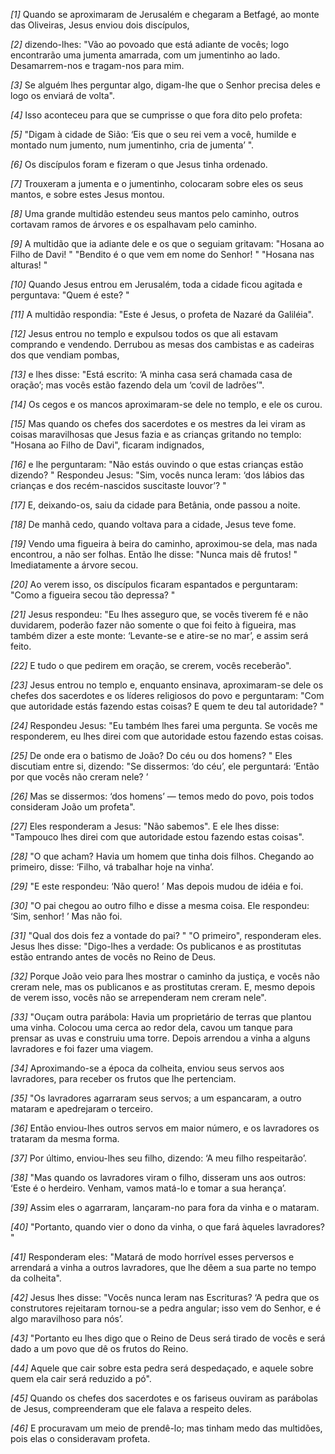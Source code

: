 *[1]* Quando se aproximaram de Jerusalém e chegaram a Betfagé, ao monte das Oliveiras, Jesus enviou dois discípulos,

*[2]* dizendo-lhes: "Vão ao povoado que está adiante de vocês; logo encontrarão uma jumenta amarrada, com um jumentinho ao lado. Desamarrem-nos e tragam-nos para mim.

*[3]* Se alguém lhes perguntar algo, digam-lhe que o Senhor precisa deles e logo os enviará de volta".

*[4]* Isso aconteceu para que se cumprisse o que fora dito pelo profeta:

*[5]* "Digam à cidade de Sião: ‘Eis que o seu rei vem a você, humilde e montado num jumento, num jumentinho, cria de jumenta’ ".

*[6]* Os discípulos foram e fizeram o que Jesus tinha ordenado.

*[7]* Trouxeram a jumenta e o jumentinho, colocaram sobre eles os seus mantos, e sobre estes Jesus montou.

*[8]* Uma grande multidão estendeu seus mantos pelo caminho, outros cortavam ramos de árvores e os espalhavam pelo caminho.

*[9]* A multidão que ia adiante dele e os que o seguiam gritavam: "Hosana ao Filho de Davi! " "Bendito é o que vem em nome do Senhor! " "Hosana nas alturas! "

*[10]* Quando Jesus entrou em Jerusalém, toda a cidade ficou agitada e perguntava: "Quem é este? "

*[11]* A multidão respondia: "Este é Jesus, o profeta de Nazaré da Galiléia".

*[12]* Jesus entrou no templo e expulsou todos os que ali estavam comprando e vendendo. Derrubou as mesas dos cambistas e as cadeiras dos que vendiam pombas,

*[13]* e lhes disse: "Está escrito: ‘A minha casa será chamada casa de oração’; mas vocês estão fazendo dela um ‘covil de ladrões’".

*[14]* Os cegos e os mancos aproximaram-se dele no templo, e ele os curou.

*[15]* Mas quando os chefes dos sacerdotes e os mestres da lei viram as coisas maravilhosas que Jesus fazia e as crianças gritando no templo: "Hosana ao Filho de Davi", ficaram indignados,

*[16]* e lhe perguntaram: "Não estás ouvindo o que estas crianças estão dizendo? " Respondeu Jesus: "Sim, vocês nunca leram: ‘dos lábios das crianças e dos recém-nascidos suscitaste louvor’? "

*[17]* E, deixando-os, saiu da cidade para Betânia, onde passou a noite.

*[18]* De manhã cedo, quando voltava para a cidade, Jesus teve fome.

*[19]* Vendo uma figueira à beira do caminho, aproximou-se dela, mas nada encontrou, a não ser folhas. Então lhe disse: "Nunca mais dê frutos! " Imediatamente a árvore secou.

*[20]* Ao verem isso, os discípulos ficaram espantados e perguntaram: "Como a figueira secou tão depressa? "

*[21]* Jesus respondeu: "Eu lhes asseguro que, se vocês tiverem fé e não duvidarem, poderão fazer não somente o que foi feito à figueira, mas também dizer a este monte: ‘Levante-se e atire-se no mar’, e assim será feito.

*[22]* E tudo o que pedirem em oração, se crerem, vocês receberão".

*[23]* Jesus entrou no templo e, enquanto ensinava, aproximaram-se dele os chefes dos sacerdotes e os líderes religiosos do povo e perguntaram: "Com que autoridade estás fazendo estas coisas? E quem te deu tal autoridade? "

*[24]* Respondeu Jesus: "Eu também lhes farei uma pergunta. Se vocês me responderem, eu lhes direi com que autoridade estou fazendo estas coisas.

*[25]* De onde era o batismo de João? Do céu ou dos homens? " Eles discutiam entre si, dizendo: "Se dissermos: ‘do céu’, ele perguntará: ‘Então por que vocês não creram nele? ’

*[26]* Mas se dissermos: ‘dos homens’ — temos medo do povo, pois todos consideram João um profeta".

*[27]* Eles responderam a Jesus: "Não sabemos". E ele lhes disse: "Tampouco lhes direi com que autoridade estou fazendo estas coisas".

*[28]* "O que acham? Havia um homem que tinha dois filhos. Chegando ao primeiro, disse: ‘Filho, vá trabalhar hoje na vinha’.

*[29]* "E este respondeu: ‘Não quero! ’ Mas depois mudou de idéia e foi.

*[30]* "O pai chegou ao outro filho e disse a mesma coisa. Ele respondeu: ‘Sim, senhor! ’ Mas não foi.

*[31]* "Qual dos dois fez a vontade do pai? " "O primeiro", responderam eles. Jesus lhes disse: "Digo-lhes a verdade: Os publicanos e as prostitutas estão entrando antes de vocês no Reino de Deus.

*[32]* Porque João veio para lhes mostrar o caminho da justiça, e vocês não creram nele, mas os publicanos e as prostitutas creram. E, mesmo depois de verem isso, vocês não se arrependeram nem creram nele".

*[33]* "Ouçam outra parábola: Havia um proprietário de terras que plantou uma vinha. Colocou uma cerca ao redor dela, cavou um tanque para prensar as uvas e construiu uma torre. Depois arrendou a vinha a alguns lavradores e foi fazer uma viagem.

*[34]* Aproximando-se a época da colheita, enviou seus servos aos lavradores, para receber os frutos que lhe pertenciam.

*[35]* "Os lavradores agarraram seus servos; a um espancaram, a outro mataram e apedrejaram o terceiro.

*[36]* Então enviou-lhes outros servos em maior número, e os lavradores os trataram da mesma forma.

*[37]* Por último, enviou-lhes seu filho, dizendo: ‘A meu filho respeitarão’.

*[38]* "Mas quando os lavradores viram o filho, disseram uns aos outros: ‘Este é o herdeiro. Venham, vamos matá-lo e tomar a sua herança’.

*[39]* Assim eles o agarraram, lançaram-no para fora da vinha e o mataram.

*[40]* "Portanto, quando vier o dono da vinha, o que fará àqueles lavradores? "

*[41]* Responderam eles: "Matará de modo horrível esses perversos e arrendará a vinha a outros lavradores, que lhe dêem a sua parte no tempo da colheita".

*[42]* Jesus lhes disse: "Vocês nunca leram nas Escrituras? ‘A pedra que os construtores rejeitaram tornou-se a pedra angular; isso vem do Senhor, e é algo maravilhoso para nós’.

*[43]* "Portanto eu lhes digo que o Reino de Deus será tirado de vocês e será dado a um povo que dê os frutos do Reino.

*[44]* Aquele que cair sobre esta pedra será despedaçado, e aquele sobre quem ela cair será reduzido a pó".

*[45]* Quando os chefes dos sacerdotes e os fariseus ouviram as parábolas de Jesus, compreenderam que ele falava a respeito deles.

*[46]* E procuravam um meio de prendê-lo; mas tinham medo das multidões, pois elas o consideravam profeta.


